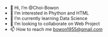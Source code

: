 - 👋 Hi, I’m @Choi-Bowon
- 👀 I’m interested in Phython and HTML
- 🌱 I’m currently learning Data Science
- 💞️ I’m looking to collaborate on Web Project
- 📫 How to reach me bowon1955@gmail.com

<!---
Choi-Bowon/Choi-Bowon is a ✨ special ✨ repository because its `README.md` (this file) appears on your GitHub profile.
You can click the Preview link to take a look at your changes.
--->
